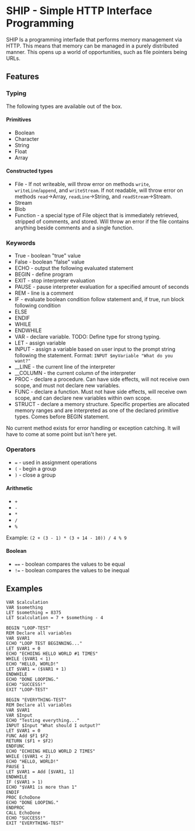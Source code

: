 # SHIP - Simple HTTP Interface Programming

SHIP Is a programming interfade that performs memory management via HTTP. This means that memory can be managed in a purely distributed manner. This opens up a world of opportunities, such as file pointers being URLs.

## Features

### Typing

The following types are available out of the box.

#### Primitives

- Boolean
- Character
- String
- Float
- Array

#### Constructed types

- File - If not writeable, will throw error on methods `write`, `writeLine`/`append`, and `writeStream`. If not readable, will throw error on methods `read`->Array, `readLine`->String, and `readStream`->Stream.
- Stream
- Blob
- Function - a special type of File object that is immediately retrieved, stripped of comments, and stored. Will throw an error if the file contains anything beside comments and a single function.

### Keywords

- True - boolean "true" value
- False - boolean "false" value
- ECHO - output the following evaluated statement
- BEGIN - define program 
- EXIT - stop interpreter evaluation
- PAUSE - pause interpreter evaluation for a specified amount of seconds
- REM - line is a comment
- IF - evaluate boolean condition follow statement and, if true, run block following condition
- ELSE
- ENDIF
- WHILE
- ENDWHILE
- VAR - declare variable. TODO: Define type for strong typing.
- LET - assign variable
- INPUT - assign a variable based on user input to the prompt string following the statement. Format: `INPUT $myVariable "What do you want?"`
- __LINE - the current line of the interpreter
- __COLUMN - the current column of the interpreter
- PROC - declare a procedure. Can have side effects, will not receive own scope, and must not declare new variables.
- FUNC - declare a function. Must not have side effects, will receive own scope, and can declare new variables within own scope.
- STRUCT - declare a memory structure. Specific properties are allocated memory ranges and are interpreted as one of the declared primitive types. Comes before BEGIN statement.

No current method exists for error handling or exception catching. It will have to come at some point but isn't here yet.

### Operators

- `=` - used in assignment operations
- `(` - begin a group
- `)` - close a group

#### Arithmetic

- `+`
- `-`
- `*`
- `/`
- `%`

Example: `(2 + (3 - 1) * (3 + 14 - 10)) / 4 % 9`

#### Boolean

- `==` - boolean compares the values to be equal
- `!=` - boolean compares the values to be inequal

## Examples

```
VAR $calculation
VAR $something
LET $something = 8375
LET $calculation = 7 + $something - 4
```

```
BEGIN "LOOP-TEST"
REM Declare all variables
VAR $VAR1
ECHO "LOOP TEST BEGINNING..."
LET $VAR1 = 0
ECHO "ECHOING HELLO WORLD #1 TIMES"
WHILE ($VAR1 < 1)
ECHO "HELLO, WORLD!"
LET $VAR1 = ($VAR1 + 1)
ENDWHILE
ECHO "DONE LOOPING."
ECHO "SUCCESS!"
EXIT "LOOP-TEST"
```

```
BEGIN "EVERYTHING-TEST"
REM Declare all variables
VAR $VAR1
VAR $Input
ECHO "Testing everything..."
INPUT $Input "What should I output?"
LET $VAR1 = 0
FUNC Add $F1 $F2
RETURN ($F1 + $F2)
ENDFUNC
ECHO "ECHOING HELLO WORLD 2 TIMES"
WHILE ($VAR1 < 2)
ECHO "HELLO, WORLD!"
PAUSE 1
LET $VAR1 = Add [$VAR1, 1]
ENDWHILE
IF ($VAR1 > 1)
ECHO "$VAR1 is more than 1"
ENDIF
PROC EchoDone
ECHO "DONE LOOPING."
ENDPROC
CALL EchoDone
ECHO "SUCCESS!"
EXIT "EVERYTHING-TEST"
```